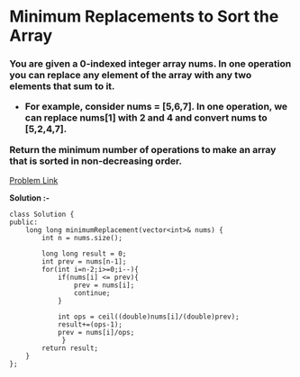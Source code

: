 # Minimum Replacements to Sort the Array

<h3>
You are given a 0-indexed integer array nums. In one operation you can replace any element of the array with any two elements that sum to it.

  * For example, consider nums = [5,6,7]. In one operation, we can replace nums[1] with 2 and 4 and convert nums to [5,2,4,7].
    
Return the minimum number of operations to make an array that is sorted in non-decreasing order.
</h3>

[Problem Link](https://leetcode.com/problems/minimum-replacements-to-sort-the-array/?envType=daily-question&envId=2023-08-30)

**Solution :-**

```
class Solution {
public:
    long long minimumReplacement(vector<int>& nums) {
        int n = nums.size();

        long long result = 0;
        int prev = nums[n-1];
        for(int i=n-2;i>=0;i--){
            if(nums[i] <= prev){
                prev = nums[i];
                continue;
            }

            int ops = ceil((double)nums[i]/(double)prev);
            result+=(ops-1);
            prev = nums[i]/ops;
             }  
        return result; 
    }
};
```
